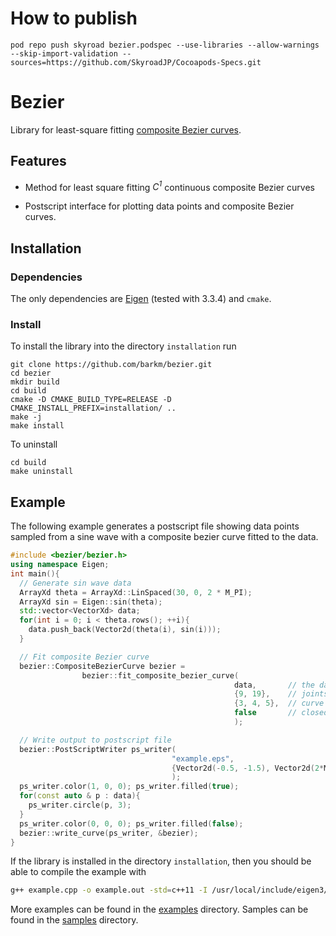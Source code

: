 # How to publish
```
pod repo push skyroad bezier.podspec --use-libraries --allow-warnings --skip-import-validation --sources=https://github.com/SkyroadJP/Cocoapods-Specs.git
```


# Bezier
Library for least-square fitting [composite Bezier curves](https://en.wikipedia.org/wiki/Composite_B%C3%A9zier_curve).

## Features

* Method for least square fitting _C<sup>1</sup>_ continuous composite Bezier curves

* Postscript interface for plotting data points and composite Bezier curves.

## Installation

### Dependencies

The only dependencies are [Eigen](http://eigen.tuxfamily.org/) (tested with 3.3.4) and `cmake`.

### Install

To install the library into the directory `installation` run

```
git clone https://github.com/barkm/bezier.git
cd bezier
mkdir build
cd build
cmake -D CMAKE_BUILD_TYPE=RELEASE -D CMAKE_INSTALL_PREFIX=installation/ ..
make -j
make install
```

To uninstall 

```
cd build
make uninstall
```

## Example
The following example generates a postscript file showing data points sampled from a sine wave with a composite bezier curve fitted to the data. 

```cpp
#include <bezier/bezier.h>
using namespace Eigen;
int main(){
  // Generate sin wave data
  ArrayXd theta = ArrayXd::LinSpaced(30, 0, 2 * M_PI);
  ArrayXd sin = Eigen::sin(theta);
  std::vector<VectorXd> data;
  for(int i = 0; i < theta.rows(); ++i){
    data.push_back(Vector2d(theta(i), sin(i)));
  }

  // Fit composite Bezier curve
  bezier::CompositeBezierCurve bezier =
                bezier::fit_composite_bezier_curve(
                                                  data,       // the data
                                                  {9, 19},    // joints
                                                  {3, 4, 5},  // curve degrees
                                                  false       // closed curve
                                                  );

  // Write output to postscript file
  bezier::PostScriptWriter ps_writer(
                                    "example.eps",                                    // file name
                                    {Vector2d(-0.5, -1.5), Vector2d(2*M_PI+0.5, 1.5)} // limits
                                    );
  ps_writer.color(1, 0, 0); ps_writer.filled(true);
  for(const auto & p : data){
    ps_writer.circle(p, 3);
  }
  ps_writer.color(0, 0, 0); ps_writer.filled(false);
  bezier::write_curve(ps_writer, &bezier);
}
```

If the library is installed in the directory `installation`, then you should be able to compile the example with 

```bash
g++ example.cpp -o example.out -std=c++11 -I /usr/local/include/eigen3/ -I installation/include -L installation/lib -l bezier
```


More examples can be found in the [examples](examples/) directory. Samples can be found in the [samples](samples/) directory.
